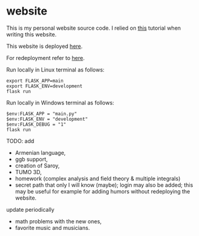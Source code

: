 # website

This is my personal website source code. I relied on [this](https://www.digitalocean.com/community/tutorials/how-to-make-a-web-application-using-flask-in-python-3)
tutorial when writing this website.

This website is deployed [here](https://saroyr-com-d9a4be4812ff.herokuapp.com/).

For redeployment refer to [here](https://dashboard.heroku.com/apps/saroyr-com/deploy/github).

Run locally in Linux terminal as follows:
```
export FLASK_APP=main
export FLASK_ENV=development
flask run
```

Run locally in Windows terminal as follows:
```
$env:FLASK_APP = "main.py"
$env:FLASK_ENV = "development"
$env:FLASK_DEBUG = "1"
flask run
```

TODO: add
* Armenian language,
* ggb support,
* creation of Saroy,
* TUMO 3D,
* homework (complex analysis and field theory & multiple integrals)
* secret path that only I will know (maybe); login may also be added; this may be useful for example for adding humors without redeploying the website.

update periodically
* math problems with the new ones,
* favorite music and musicians.
